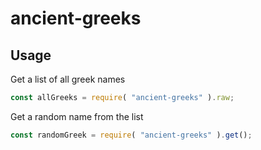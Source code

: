 ancient-greeks
=============

## Usage

Get a list of all greek names

```javascript
const allGreeks = require( "ancient-greeks" ).raw;
```

Get a random name from the list

```javascript
const randomGreek = require( "ancient-greeks" ).get();
```
